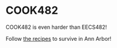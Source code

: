  

# COOK482

COOK482 is even harder than EECS482!

Follow [the recipes](https://cook482.github.io/) to survive in Ann Arbor!
